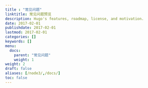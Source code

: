 ```yaml
---
title : "常见问题"
linktitle: 常见问题预览
description: Hugo's features, roadmap, license, and motivation.
date: 2017-02-01
publishdate: 2017-02-01
lastmod: 2017-02-01
categories: []
keywords: []
menu:
  docs:
    parent: "常见问题"
    weight: 1
weight: 2
draft: false
aliases: [/node3/,/docs/]
toc: false
---
```

